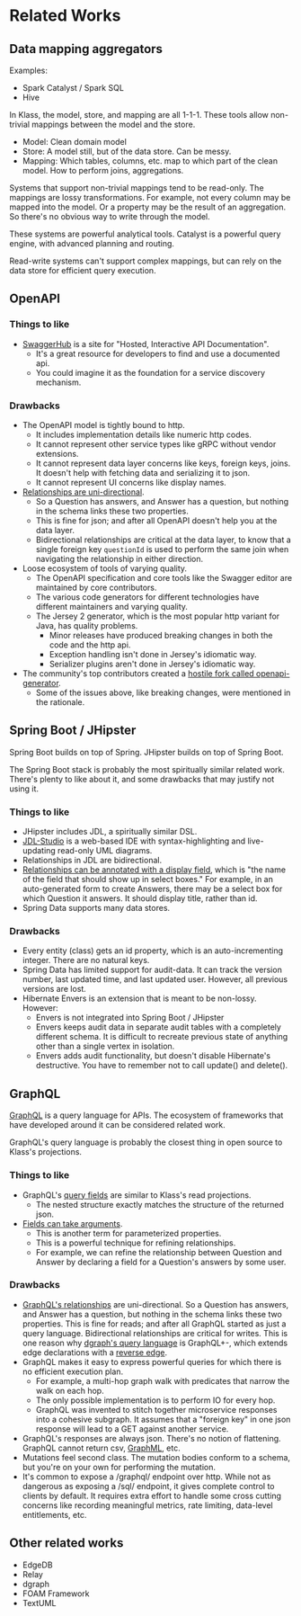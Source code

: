 Related Works
=============

Data mapping aggregators
------------------------

Examples:

* Spark Catalyst / Spark SQL
* Hive

In Klass, the model, store, and mapping are all 1-1-1. These tools allow non-trivial mappings between the model and the store.

* Model: Clean domain model
* Store: A model still, but of the data store. Can be messy.
* Mapping: Which tables, columns, etc. map to which part of the clean model. How to perform joins, aggregations.

Systems that support non-trivial mappings tend to be read-only. The mappings are lossy transformations. For example, not every column may be mapped into the model. Or a property may be the result of an aggregation. So there's no obvious way to write through the model.

These systems are powerful analytical tools. Catalyst is a powerful query engine, with advanced planning and routing.

Read-write systems can't support complex mappings, but can rely on the data store for efficient query execution.

OpenAPI
-------

### Things to like

* [SwaggerHub](https://swagger.io/tools/swaggerhub/) is a site for "Hosted, Interactive API Documentation".
  * It's a great resource for developers to find and use a documented api.
  * You could imagine it as the foundation for a service discovery mechanism.

### Drawbacks

* The OpenAPI model is tightly bound to http.
  * It includes implementation details like numeric http codes.
  * It cannot represent other service types like gRPC without vendor extensions.
  * It cannot represent data layer concerns like keys, foreign keys, joins. It doesn't help with fetching data and serializing it to json.
  * It cannot represent UI concerns like display names.
* [Relationships are uni-directional](https://swagger.io/docs/specification/data-models/data-types/).
  * So a Question has answers, and Answer has a question, but nothing in the schema links these two properties.
  * This is fine for json; and after all OpenAPI doesn't help you at the data layer.
  * Bidirectional relationships are critical at the data layer, to know that a single foreign key `questionId` is used to perform the same join when navigating the relationship in either direction.
* Loose ecosystem of tools of varying quality.
  * The OpenAPI specification and core tools like the Swagger editor are maintained by core contributors.
  * The various code generators for different technologies have different maintainers and varying quality.
  * The Jersey 2 generator, which is the most popular http variant for Java, has quality problems.
    * Minor releases have produced breaking changes in both the code and the http api.
    * Exception handling isn't done in Jersey's idiomatic way.
    * Serializer plugins aren't done in Jersey's idiomatic way.
* The community's top contributors created a [hostile fork called openapi-generator](https://github.com/OpenAPITools/openapi-generator/blob/master/docs/qna.md).
  * Some of the issues above, like breaking changes, were mentioned in the rationale.

Spring Boot / JHipster
----------------------

Spring Boot builds on top of Spring. JHipster builds on top of Spring Boot.

The Spring Boot stack is probably the most spiritually similar related work. There's plenty to like about it, and some drawbacks that may justify not using it.

### Things to like

* JHipster includes JDL, a spiritually similar DSL.
* [JDL-Studio](https://start.jhipster.tech/jdl-studio/) is a web-based IDE with syntax-highlighting and live-updating read-only UML diagrams.
* Relationships in JDL are bidirectional.
* [Relationships can be annotated with a display field](https://www.jhipster.tech/jdl/#relationshipdeclaration), which is "the name of the field that should show up in select boxes." For example, in an auto-generated form to create Answers, there may be a select box for which Question it answers. It should display title, rather than id.
* Spring Data supports many data stores.

### Drawbacks

* Every entity (class) gets an id property, which is an auto-incrementing integer. There are no natural keys.
* Spring Data has limited support for audit-data. It can track the version number, last updated time, and last updated user. However, all previous versions are lost.
* Hibernate Envers is an extension that is meant to be non-lossy. However:
  * Envers is not integrated into Spring Boot / JHipster
  * Envers keeps audit data in separate audit tables with a completely different schema. It is difficult to recreate previous state of anything other than a single vertex in isolation.
  * Envers adds audit functionality, but doesn't disable Hibernate's destructive. You have to remember not to call update() and delete().

GraphQL
-------

[GraphQL](https://graphql.org/) is a query language for APIs. The ecosystem of frameworks that have developed around it can be considered related work.

GraphQL's query language is probably the closest thing in open source to Klass's projections.

### Things to like

* GraphQL's [query fields](https://graphql.org/learn/queries/#fields) are similar to Klass's read projections.
  * The nested structure exactly matches the structure of the returned json.
* [Fields can take arguments](https://graphql.org/learn/queries/#arguments).
  * This is another term for parameterized properties.
  * This is a powerful technique for refining relationships.
  * For example, we can refine the relationship between Question and Answer by declaring a field for a Question's answers by some user.

### Drawbacks

* [GraphQL's relationships](https://graphql.org/learn/schema/#object-types-and-fields) are uni-directional. So a Question has answers, and Answer has a question, but nothing in the schema links these two properties. This is fine for reads; and after all GraphQL started as just a query language. Bidirectional relationships are critical for writes. This is one reason why [dgraph's query language](https://docs.dgraph.io/master/query-language/) is GraphQL+-, which extends edge declarations with a [reverse edge](https://docs.dgraph.io/master/query-language/#reverse-edges).
* GraphQL makes it easy to express powerful queries for which there is no efficient execution plan.
  * For example, a multi-hop graph walk with predicates that narrow the walk on each hop.
  * The only possible implementation is to perform IO for every hop.
  * GraphQL was invented to stitch together microservice responses into a cohesive subgraph. It assumes that a "foreign key" in one json response will lead to a GET against another service.
* GraphQL's responses are always json. There's no notion of flattening. GraphQL cannot return csv, [GraphML](http://graphml.graphdrawing.org/), etc.
* Mutations feel second class. The mutation bodies conform to a schema, but you're on your own for performing the mutation.
* It's common to expose a /graphql/ endpoint over http. While not as dangerous as exposing a /sql/ endpoint, it gives complete control to clients by default. It requires extra effort to handle some cross cutting concerns like recording meaningful metrics,  rate limiting, data-level entitlements, etc.

Other related works
-------------------

* EdgeDB
* Relay
* dgraph
* FOAM Framework
* TextUML

